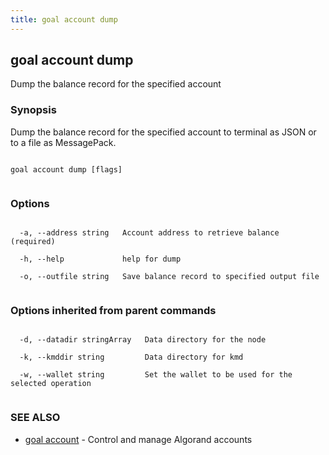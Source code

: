 ```yaml
---
title: goal account dump
---
```


## goal account dump



Dump the balance record for the specified account



### Synopsis



Dump the balance record for the specified account to terminal as JSON or to a file as MessagePack.




```

goal account dump [flags]


```



### Options




```

  -a, --address string   Account address to retrieve balance (required)

  -h, --help             help for dump

  -o, --outfile string   Save balance record to specified output file


```



### Options inherited from parent commands




```

  -d, --datadir stringArray   Data directory for the node

  -k, --kmddir string         Data directory for kmd

  -w, --wallet string         Set the wallet to be used for the selected operation


```



### SEE ALSO



* [goal account](../../account/account/)	 - Control and manage Algorand accounts



